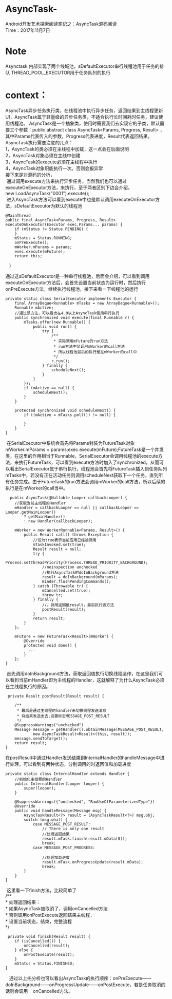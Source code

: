 # AsyncTask-
Android开发艺术探索阅读笔记之：AsyncTask源码阅读  
Time：2017年11月7日  

# Note
Asynctask 内部实现了两个线城池，sDefaultExecutor串行线程池用于任务的排队
THREAD_POOL_EXECUTOR用于任务队列的执行
         
# context：  
AsyncTask异步任务执行类，在线程池中执行异步任务，返回结果到主线程更新UI，AsyncTask属于轻量级的异步任务类，不适合执行长时间耗时任务，建议使用线程池。 
AsyncTask是一个抽象类，使用时需要我们去实现它的子类，默认需要三个参数：public abstract class AsyncTask<Params, Progress, Result> ，其中Params代表传入的参数，Progress代表进度，Result代表返回结果。  
AsyncTask执行需要注意的几点：  
1，AsyncTask的类必须在主线程中加载，这一点会在后面说明  
2，AsyncTask对象必须在主线中创建  
3，AsyncTask的execute必须在主线程中执行  
4，AsyncTask对象职能执行一次。否则会报异常  
接下来是对源码的分析，  
  通过调用execute方法来执行异步任务，当然我们也可以通过executeOnExecutor方法，来执行，至于两者区别下边会介绍。  
  new LoadAsynvTask("0001").execute();  
  进入AsyncTask方法可以看到execute中也是默认调用executeOnExecutor方法，sDefaultExecutor为默认的线程池
    
    @MainThread
    public final AsyncTask<Params, Progress, Result> executeOnExecutor(Executor exec,Params... params) {
        if (mStatus != Status.PENDING) {
        }
        mStatus = Status.RUNNING;
        onPreExecute();
        mWorker.mParams = params;
        exec.execute(mFuture);
        return this;
    }
    
通过这sDefaultExecutor是一种串行线程池，后面会介绍，可以看到调用executeOnExecutor方法后，会首先设置当前状态为运行时，然后执行onPreExecute方法，继续执行线程池，接下来看一下线程池的运行
    
    private static class SerialExecutor implements Executor {
        final ArrayDeque<Runnable> mTasks = new ArrayDeque<Runnable>();
        Runnable mActive;
        //通过该方法，可以看出在4.0以上AsyncTask使用串行执行
        public synchronized void execute(final Runnable r) {
            mTasks.offer(new Runnable() {
                public void run() {
                    try {
                        /**
                         * 实际调用mFuture的run方法
                         * run方法中又调用mWorker的call方法
                         * 所以线程池最后的执行是在mWorker的call中
                         */
                        r.run();
                    } finally {
                        scheduleNext();
                    }
                }
            });
            if (mActive == null) {
                scheduleNext();
            }
        }

        protected synchronized void scheduleNext() {
            if ((mActive = mTasks.poll()) != null) {

            }
        }
    }
    
 在SerialExecutor中系统会首先将Params封装为FutureTask对象mWorker.mParams = params;exec.execute(mFuture);FutureTask是一个并发类，在这里的作用相当于Runnable，SerialExecutor会调用线程池的execute方法，来执行FutureTask，可以看到execute方法时加入了synchronized，从而可以看出SerialExecutor属于串行执行，线程池会首先将FutureTask插入到任务队列mTasks中，若没有正在活动任务则调用scheduleNext获取下一个任务，直到所有任务完成。由于FutureTask的run方法会调用mWorker的call方法，所以后续的执行是在mWorker的call当中。
    
      public AsyncTask(@Nullable Looper callbackLooper) {
        //获取当前主线程的Handler
        mHandler = callbackLooper == null || callbackLooper == Looper.getMainLooper()
            ? getMainHandler()
            : new Handler(callbackLooper);

        mWorker = new WorkerRunnable<Params, Result>() {
            public Result call() throws Exception {
                //设为true表示当前应用已经被调用
                mTaskInvoked.set(true);
                Result result = null;
                try {
                    Process.setThreadPriority(Process.THREAD_PRIORITY_BACKGROUND);
                    //noinspection unchecked
                    //执行AsyncTask的doInBackground方法
                    result = doInBackground(mParams);
                    Binder.flushPendingCommands();
                } catch (Throwable tr) {
                    mCancelled.set(true);
                    throw tr;
                } finally {
                    //，调用返回值result，最后执行该方法
                    postResult(result);
                }
                return result;
            }
        };

        mFuture = new FutureTask<Result>(mWorker) {
            @Override
            protected void done() {
              ...
            }
        };
    }
  
 首先调用doInBackground方法，获取返回值执行切换线程造作，在这里我们可以看到当前mHandler即为主线程的Handler，这就解释了为什么AsyncTask必须在主线程执行的原因。
    
     private Result postResult(Result result) {

        /**
         * 最后是通过主线程的handler来切换线程发送消息
         * 将结果发送出去,设置标志MESSAGE_POST_RESULT
         */
        @SuppressWarnings("unchecked")
        Message message = getHandler().obtainMessage(MESSAGE_POST_RESULT,
                new AsyncTaskResult<Result>(this, result));
        message.sendToTarget();
        return result;
    }
   
    
在postResult中通过Handler发送结果到InternalHandler的handleMessage中进行处理，可以看到有两种状态，分别调用的时返回值和加载进度
    
    private static class InternalHandler extends Handler {
        //初始化主线程的Handler
        public InternalHandler(Looper looper) {
            super(looper);
        }

        @SuppressWarnings({"unchecked", "RawUseOfParameterizedType"})
        @Override
        public void handleMessage(Message msg) {
            AsyncTaskResult<?> result = (AsyncTaskResult<?>) msg.obj;
            switch (msg.what) {
                case MESSAGE_POST_RESULT:
                    // There is only one result
                    //处理返回结果
                    result.mTask.finish(result.mData[0]);
                    break;
                case MESSAGE_POST_PROGRESS:

                    //处理加载进度
                    result.mTask.onProgressUpdate(result.mData);
                    break;
            }
        }
    }
    
 这里看一下finish方法，比较简单了  
    /**  
     * 处理返回结果：  
     * 如果AsyncTask被取消了，调用onCancelled方法  
     * 否则调用onPostExecute返回结果主线程，  
     * 设置当前状态，结束，完整流程  
     */  
    
     private void finish(Result result) {
        if (isCancelled()) {
            onCancelled(result);
        } else {
            onPostExecute(result);
        }
        mStatus = Status.FINISHED;
    }
    
    
    通过以上扥分析也可以看出AsyncTask的执行顺序：onPreExecute——doInBackground——onProgressUpdate——onPostExecute，若是任务取消的话则会调用
    onCancelled方法。 
    
